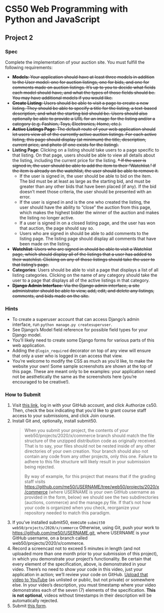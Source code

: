 # CS50 Web Programming with Python and JavaScript

## Project 2
### Spec
Complete the implementation of your auction site. You must fulfill the following requirements:

* ~~**Models**: Your application should have at least three models in addition to the User model: one for auction listings, one for bids, and one for comments made on auction listings. It’s up to you to decide what fields each model should have, and what the types of those fields should be. You may have additional models if you would like.~~
* ~~**Create Listing**: Users should be able to visit a page to create a new listing. They should be able to specify a title for the listing, a text-based description, and what the starting bid should be. Users should also optionally be able to provide a URL for an image for the listing and/or a category (e.g. Fashion, Toys, Electronics, Home, etc.).~~
* ~~**Active Listings Page**: The default route of your web application should let users view all of the currently active auction listings. For each active listing, this page should display (at minimum) the title, description, current price, and photo (if one exists for the listing).~~
* **Listing Page**: Clicking on a listing should take users to a page specific to that listing. On that page, users should be able to view all details about the listing, including the current price for the listing.
    ~~* If the user is signed in, the user should be able to add the item to their “Watchlist.” If the item is already on the watchlist, the user should be able to remove it.~~
    * If the user is signed in, the user should be able to bid on the item. The bid must be at least as large as the starting bid, and must be greater than any other bids that have been placed (if any). If the bid doesn’t meet those criteria, the user should be presented with an error.
    * If the user is signed in and is the one who created the listing, the user should have the ability to “close” the auction from this page, which makes the highest bidder the winner of the auction and makes the listing no longer active.
    * If a user is signed in on a closed listing page, and the user has won that auction, the page should say so.
    * Users who are signed in should be able to add comments to the listing page. The listing page should display all comments that have been made on the listing.
* ~~**Watchlist**: Users who are signed in should be able to visit a Watchlist page, which should display all of the listings that a user has added to their watchlist. Clicking on any of those listings should take the user to that listing’s page.~~
* **Categories**: Users should be able to visit a page that displays a list of all listing categories. Clicking on the name of any category should take the user to a page that displays all of the active listings in that category.
* ~~**Django Admin Interface**: Via the Django admin interface, a site administrator should be able to view, add, edit, and delete any listings, comments, and bids made on the site.~~

### Hints
* To create a superuser account that can access Django’s admin interface, run `python manage.py createsuperuser`.
* See Django’s Model field reference for possible field types for your Django model.
* You’ll likely need to create some Django forms for various parts of this web application.
* Adding the `@login_required` decorator on top of any view will ensure that only a user who is logged in can access that view.
* You’re welcome to modify the CSS as much as you’d like, to make the website your own! Some sample screenshots are shown at the top of this page. These are meant only to be examples: your application need not be aesthetically the same as the screenshots here (you’re encouraged to be creative!).

### How to Submit
1. Visit [this link](https://submit.cs50.io/invites/89679428401548238ceb022f141b9947), log in with your GitHub account, and click Authorize cs50. Then, check the box indicating that you’d like to grant course staff access to your submissions, and click Join course.
2. Install Git and, optionally, install submit50.
    > When you submit your project, the contents of your web50/projects/2020/x/commerce branch should match the file structure of the unzipped distribution code as originally received. That is to say, your files should not be nested inside of any other directories of your own creation. Your branch should also not contain any code from any other projects, only this one. Failure to adhere to this file structure will likely result in your submission being rejected.
    > 
    > By way of example, for this project that means that if the grading staff visits https://github.com/me50/USERNAME/tree/web50/projects/2020/x/commerce (where USERNAME is your own GitHub username as provided in the form, below) we should see the two subdirectories (auctions, commerce) and the manage.py file. If that’s not how your code is organized when you check, reorganize your repository needed to match this paradigm.
3. If you’ve installed submit50, execute 
   `submit50 web50/projects/2020/x/commerce`
   Otherwise, using Git, push your work to https://github.com/me50/USERNAME.git, where USERNAME is your GitHub username, on a branch called web50/projects/2020/x/commerce.
4. Record a screencast not to exceed 5 minutes in length (and not uploaded more than one month prior to your submission of this project), in which you demonstrate your project’s functionality. Be certain that every element of the specification, above, is demonstrated in your video. There’s no need to show your code in this video, just your application in action; we’ll review your code on GitHub. [Upload that video to YouTube](https://www.youtube.com/upload) (as unlisted or public, but not private) or somewhere else. In your video’s description, you must timestamp where your video demonstrates each of the seven (7) elements of the specification. **This is not optional**, videos without timestamps in their description will be automatically rejected.
5. Submit [this form](https://forms.cs50.io/b87fb5a9-d373-44ba-aa98-94d4ee3eed38).
